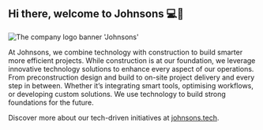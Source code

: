 ## Hi there, welcome to Johnsons 💻🥳

![The company logo banner 'Johnsons'](https://github.com/user-attachments/assets/089f9248-cc2f-47ec-81aa-ab20206ca4cb)

At Johnsons, we combine technology with construction to build smarter more efficient projects. While construction is at our foundation, we leverage innovative technology solutions to enhance every aspect of our operations. From preconstruction design and build to on-site project delivery and every step in between. Whether it’s integrating smart tools, optimising workflows, or developing custom solutions. We use technology to build strong foundations for the future.

Discover more about our tech-driven initiatives at [johnsons.tech](https://johnsons.tech).
